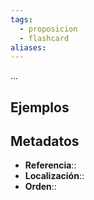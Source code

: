 ```yaml
---
tags:
  - proposicion
  - flashcard
aliases:
---
```

...

## Ejemplos

## Metadatos
- **Referencia**::
- **Localización**::
- **Orden**::
